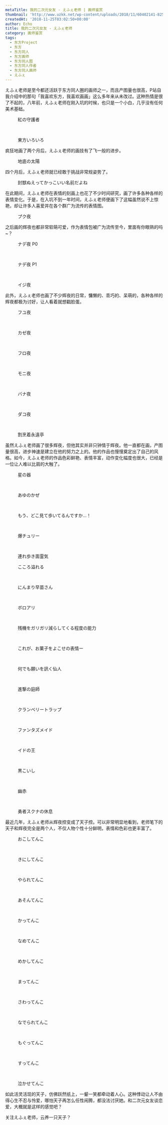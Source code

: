 ```yaml
---
metaTitle: 我的二次元女友 - えふぇ老师 | 画师鉴赏
thumbnail: 'http://www.uzkk.net/wp-content/uploads/2018/11/60402141-825x510.png'
createdAt: '2018-11-25T03:02:50+00:00'
author: Echo
title: 我的二次元女友 - えふぇ老师
category: 画师鉴赏
tags:
  - 东方Project
  - 东方
  - 东方同人
  - 东方画师
  - 东方同人图
  - 东方同人作者
  - 东方同人画师
  - えふぇ
---
```


えふぇ老师是至今都还活跃于东方同人圈的画师之一，而且产图量也很高，P站自我介绍中的那句「我喜欢东方，我喜欢画画」这么多年来从未改过。这种热情是很了不起的，八年前，えふぇ老师在刚入坑的时候，也只是一个小白，几乎没有任何美术基础。

<figure>
  <img src="http://www.uzkk.net/wp-content/uploads/2018/11/8624397_p0.jpg" alt=""/>
  <figcaption>紅の守護者</figcaption>
</figure>

 

<figure>
  <img src="http://www.uzkk.net/wp-content/uploads/2018/11/10215970_p0.jpg" alt=""/>
  <figcaption>東方いろいろ</figcaption>
</figure>

疯狂地画了两个月后，えふぇ老师的画技有了飞一般的进步。

<figure>
  <img src="http://www.uzkk.net/wp-content/uploads/2018/11/11587054_p0.jpg" alt=""/>
  <figcaption>地底の太陽</figcaption>
</figure>

四个月后，えふぇ老师就已经敢于挑战非常规姿势了。

<figure>
  <img src="http://www.uzkk.net/wp-content/uploads/2018/11/12723284_p0.jpg" alt=""/>
  <figcaption>封獣ぬえってかっこいい名前だよね</figcaption>
</figure>

在此期间，えふぇ老师在表情的刻画上也花了不少时间研究，画了许多各种各样的表情变化。于是，在入坑不到一年时间，えふぇ老师便画下了这幅虽然说不上惊艳，却让许多人喜爱并在各个群广为流传的表情图。

<figure>
  <img src="http://www.uzkk.net/wp-content/uploads/2018/11/15848826_p0.png" alt=""/>
  <figcaption>プク夜</figcaption>
</figure>

之后画的辉夜也都非常软萌可爱，作为表情包被广为流传至今，里面有你眼熟的吗~？

<figure>
  <img src="http://www.uzkk.net/wp-content/uploads/2018/11/18354028_p0.jpg" alt=""/>
  <figcaption>ナデ夜 P0</figcaption>
</figure>

 

<figure>
  <img src="http://www.uzkk.net/wp-content/uploads/2018/11/18354028_p1.jpg" alt=""/>
  <figcaption>ナデ夜 P1</figcaption>
</figure>

 

<figure>
  <img src="http://www.uzkk.net/wp-content/uploads/2018/11/18662813_p0.jpg" alt=""/>
  <figcaption>イジ夜</figcaption>
</figure>

此外，えふぇ老师也画了不少辉夜的日常，慵懒的、乖巧的、呆萌的，各种各样的辉夜都极为讨好，让人看着就想戳脸蛋。

<figure>
  <img src="http://www.uzkk.net/wp-content/uploads/2018/11/48189635_p0-1.jpg" alt=""/>
  <figcaption>フユ夜</figcaption>
</figure>

 

<figure>
  <img src="http://www.uzkk.net/wp-content/uploads/2018/11/18522191_p0.jpg" alt=""/>
  <figcaption>カゼ夜</figcaption>
</figure>

 

<figure>
  <img src="http://www.uzkk.net/wp-content/uploads/2018/11/26261566_p0.jpg" alt=""/>
  <figcaption>フロ夜</figcaption>
</figure>

 

<figure>
  <img src="http://www.uzkk.net/wp-content/uploads/2018/11/27599079_p0.jpg" alt=""/>
  <figcaption>モニ夜</figcaption>
</figure>

 

<figure>
  <img src="http://www.uzkk.net/wp-content/uploads/2018/11/37655892_p0.jpg" alt=""/>
  <figcaption>バナ夜</figcaption>
</figure>

 

<figure>
  <img src="http://www.uzkk.net/wp-content/uploads/2018/11/52053527_p0.png" alt=""/>
  <figcaption>ダコ夜</figcaption>
</figure>

 

<figure>
  <img src="http://www.uzkk.net/wp-content/uploads/2018/11/50237792_p0-1.jpg" alt=""/>
  <figcaption>割烹着永遠亭</figcaption>
</figure>

虽然えふぇ老师画了很多辉夜，但他其实并非只钟情于辉夜。他一直都在画，产图量很高，进步神速是建立在他的努力之上的。他的作品也慢慢奠定出了自己的风格。如今，えふぇ老师的作品色彩鲜艳、表情丰富，动作变化幅度也很大，已经是一位让人难以比肩的大触了。

<figure>
  <img src="http://www.uzkk.net/wp-content/uploads/2018/11/34689497_p0.jpg" alt=""/>
  <figcaption>星の器</figcaption>
</figure>

 

<figure>
  <img src="http://www.uzkk.net/wp-content/uploads/2018/11/34544357_p0.png" alt=""/>
  <figcaption>あゆのかぜ</figcaption>
</figure>

 

<figure>
  <img src="http://www.uzkk.net/wp-content/uploads/2018/11/54889759_p0.png" alt=""/>
  <figcaption>もう、どこ見て歩いてるんですか…！</figcaption>
</figure>

 

<figure>
  <img src="http://www.uzkk.net/wp-content/uploads/2018/11/53895655_p0.png" alt=""/>
  <figcaption>爆チュリー</figcaption>
</figure>

 

<figure>
  <img src="http://www.uzkk.net/wp-content/uploads/2018/11/56475155_p0.jpg" alt=""/>
  <figcaption>連れ歩き面霊気</figcaption>
</figure>

<figure>
  <img src="http://www.uzkk.net/wp-content/uploads/2018/11/42323373_p0.jpg" alt=""/>
  <figcaption>こころ溢れる</figcaption>
</figure>

 

<figure>
  <img src="http://www.uzkk.net/wp-content/uploads/2018/11/53369232_p0.png" alt=""/>
  <figcaption>にんまり早苗さん</figcaption>
</figure>

 

<figure>
  <img src="http://www.uzkk.net/wp-content/uploads/2018/11/51479927_p0.png" alt=""/>
  <figcaption>ボロアリ</figcaption>
</figure>

 

<figure>
  <img src="http://www.uzkk.net/wp-content/uploads/2018/11/37945384_p0.png" alt=""/>
  <figcaption>残機をガリガリ減らしてくる程度の能力</figcaption>
</figure>

 

<figure>
  <img src="http://www.uzkk.net/wp-content/uploads/2018/11/46628486_p0.jpg" alt=""/>
  <figcaption>これが、お菓子をよこせの表情ー</figcaption>
</figure>

 

<figure>
  <img src="http://www.uzkk.net/wp-content/uploads/2018/11/51957520_p0.jpg" alt=""/>
  <figcaption>何でも願いを訊く仙人</figcaption>
</figure>

 

<figure>
  <img src="http://www.uzkk.net/wp-content/uploads/2018/11/35713556_p0.jpg" alt=""/>
  <figcaption>進撃の庭師</figcaption>
</figure>

 

<figure>
  <img src="http://www.uzkk.net/wp-content/uploads/2018/11/35357655_p0.jpg" alt=""/>
  <figcaption>クランベリートラップ</figcaption>
</figure>

 

<figure>
  <img src="http://www.uzkk.net/wp-content/uploads/2018/11/42910184_p0.jpg" alt=""/>
  <figcaption>ファンタズメイド</figcaption>
</figure>

 

<figure>
  <img src="http://www.uzkk.net/wp-content/uploads/2018/11/36115229_p0.jpg" alt=""/>
  <figcaption>イドの王</figcaption>
</figure>

 

<figure>
  <img src="http://www.uzkk.net/wp-content/uploads/2018/11/40420714_p0.jpg" alt=""/>
  <figcaption>黒こいし</figcaption>
</figure>

 

<figure>
  <img src="http://www.uzkk.net/wp-content/uploads/2018/11/41622381_p0-1.jpg" alt=""/>
  <figcaption>幽赤</figcaption>
</figure>

 

<figure>
  <img src="http://www.uzkk.net/wp-content/uploads/2018/11/42168521_p0.png" alt=""/>
  <figcaption>勇者スクナの休息</figcaption>
</figure>

最近几年，えふぇ老师从辉夜控变成了天子控。可以非常明显地看到，老师笔下的天子和辉夜完全是两个人，不仅人物个性十分鲜明，表情和色彩也更丰富了。

<figure>
  <img src="http://www.uzkk.net/wp-content/uploads/2018/11/57130967_p0.jpg" alt=""/>
  <figcaption>おこしてんこ</figcaption>
</figure>

 

<figure>
  <img src="http://www.uzkk.net/wp-content/uploads/2018/11/56705535_p0.jpg" alt=""/>
  <figcaption>きにしてんこ</figcaption>
</figure>

 

<figure>
  <img src="http://www.uzkk.net/wp-content/uploads/2018/11/53573369_p0-1.png" alt=""/>
  <figcaption>やられてんこ</figcaption>
</figure>

 

<figure>
  <img src="http://www.uzkk.net/wp-content/uploads/2018/11/58235014_p0.jpg" alt=""/>
  <figcaption>あそんてんこ</figcaption>
</figure>

 

<figure>
  <img src="http://www.uzkk.net/wp-content/uploads/2018/11/62029651_p0.jpg" alt=""/>
  <figcaption>かってんこ</figcaption>
</figure>

 

<figure>
  <img src="http://www.uzkk.net/wp-content/uploads/2018/11/62718063_p0.jpg" alt=""/>
  <figcaption>なめてんこ</figcaption>
</figure>

 

<figure>
  <img src="http://www.uzkk.net/wp-content/uploads/2018/11/64061746_p0.jpg" alt=""/>
  <figcaption>めかしてんこ</figcaption>
</figure>

 

<figure>
  <img src="http://www.uzkk.net/wp-content/uploads/2018/11/60402141_p0.jpg" alt=""/>
  <figcaption>まってんこ</figcaption>
</figure>

 

<figure>
  <img src="http://www.uzkk.net/wp-content/uploads/2018/11/65649214_p0.jpg" alt=""/>
  <figcaption>さわってんこ</figcaption>
</figure>

 

<figure>
  <img src="http://www.uzkk.net/wp-content/uploads/2018/11/68303583_p0.jpg" alt=""/>
  <figcaption>なでられてんこ</figcaption>
</figure>

 

<figure>
  <img src="http://www.uzkk.net/wp-content/uploads/2018/11/58780775_p0.jpg" alt=""/>
  <figcaption>もぐってんこ</figcaption>
</figure>

 

<figure>
  <img src="http://www.uzkk.net/wp-content/uploads/2018/11/31086571_p0.jpg" alt=""/>
  <figcaption>すってんこ</figcaption>
</figure>

 

<figure>
  <img src="http://www.uzkk.net/wp-content/uploads/2018/11/21521148_p0.jpg" alt=""/>
  <figcaption>泣かせてんこ</figcaption>
</figure>

如此活灵活现的天子，仿佛跃然纸上，一颦一笑都牵动着人心。这种悸动让人不由得心生不忍与怜爱，哪怕天子再怎么任性闹腾，都没法讨厌她。和二次元女友谈恋爱，大概就是这样的感觉吧？

关注えふぇ老师，云养一只天子？
